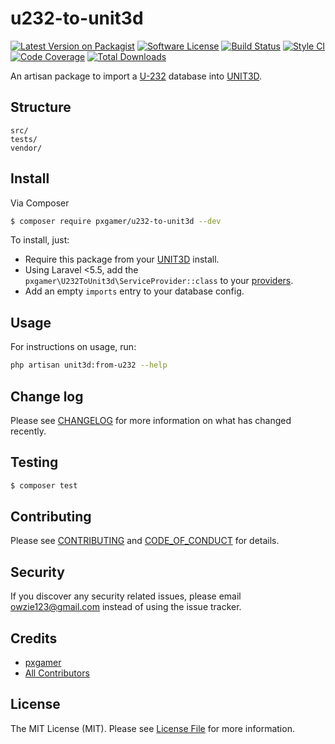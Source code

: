 # u232-to-unit3d

[![Latest Version on Packagist][ico-version]][link-packagist]
[![Software License][ico-license]](LICENSE.md)
[![Build Status][ico-travis]][link-travis]
[![Style CI][ico-styleci]][link-styleci]
[![Code Coverage][ico-code-quality]][link-code-quality]
[![Total Downloads][ico-downloads]][link-downloads]

An artisan package to import a [U-232] database into [UNIT3D].

## Structure

```
src/
tests/
vendor/
```

## Install

Via Composer

``` bash
$ composer require pxgamer/u232-to-unit3d --dev
```

To install, just:
- Require this package from your [UNIT3D][unit3d] install.
- Using Laravel <5.5, add the `pxgamer\U232ToUnit3d\ServiceProvider::class` to your [providers].
- Add an empty `imports` entry to your database config.

## Usage

For instructions on usage, run:

```sh
php artisan unit3d:from-u232 --help
```

## Change log

Please see [CHANGELOG](CHANGELOG.md) for more information on what has changed recently.

## Testing

``` bash
$ composer test
```

## Contributing

Please see [CONTRIBUTING](CONTRIBUTING.md) and [CODE_OF_CONDUCT](CODE_OF_CONDUCT.md) for details.

## Security

If you discover any security related issues, please email owzie123@gmail.com instead of using the issue tracker.

## Credits

- [pxgamer][link-author]
- [All Contributors][link-contributors]

## License

The MIT License (MIT). Please see [License File](LICENSE.md) for more information.

[unit3d]: https://github.com/unit3d/unit3d
[u-232]: https://github.com/bigjoos/u-232-v5
[providers]: https://laravel.com/docs/master/providers#registering-providers

[ico-version]: https://img.shields.io/packagist/v/pxgamer/u232-to-unit3d.svg?style=flat-square
[ico-license]: https://img.shields.io/badge/license-MIT-brightgreen.svg?style=flat-square
[ico-travis]: https://img.shields.io/travis/pxgamer/u232-to-unit3d/master.svg?style=flat-square
[ico-styleci]: https://styleci.io/repos/114423312/shield
[ico-code-quality]: https://img.shields.io/codecov/c/github/pxgamer/u232-to-unit3d.svg?style=flat-square
[ico-downloads]: https://img.shields.io/packagist/dt/pxgamer/u232-to-unit3d.svg?style=flat-square

[link-packagist]: https://packagist.org/packages/pxgamer/u232-to-unit3d
[link-travis]: https://travis-ci.org/pxgamer/u232-to-unit3d
[link-styleci]: https://styleci.io/repos/114423312
[link-code-quality]: https://codecov.io/gh/pxgamer/u232-to-unit3d
[link-downloads]: https://packagist.org/packages/pxgamer/u232-to-unit3d
[link-author]: https://github.com/pxgamer
[link-contributors]: ../../contributors
